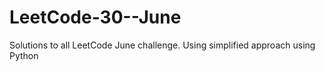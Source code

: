# LeetCode-30--June
Solutions to all LeetCode June challenge. Using simplified approach using Python

